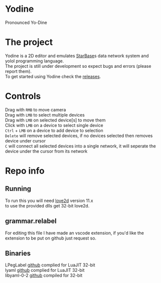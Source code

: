 # Yodine
Pronounced Yo-Dine

# The project
Yodine is a 2D editor and emulates [StarBase](https://store.steampowered.com/app/454120/Starbase/)s data network system and yolol programming language.  
The project is still under development so expect bugs and errors (please report them).  
To get started using Yodine check the [releases](https://github.com/Dude112113/Yodine/releases).  

# Controls
Drag with `RMB` to move camera  
Drag with `LMB` to select multiple devices  
Drag with `LMB` on selected device\[s\] to move them  
Click with `LMB` on a device to select single device  
`Ctrl` + `LMB` on a device to add device to selection  
`Delete` will remove selected devices, if no devices selected then removes device under cursor  
`C` will connect all selected devices into a single network, it will seperate the device under the cursor from its network  

# Repo info
## Running
To run this you will need [love2d](http://love2d.org/) version 11.x  
to use the provided dlls get 32-bit love2d.  

## grammar.relabel
For editing this file I have made an vscode extension, if you'd like the extension to be put on github just request so.

## Binaries
LPegLabel [github](https://github.com/sqmedeiros/lpeglabel) complied for LuaJIT 32-bit  
lyaml [github](https://github.com/gvvaughan/lyaml) complied for LuaJIT 32-bit  
libyaml-0-2 [github](https://github.com/yaml/libyaml) compiled for 32-bit  
